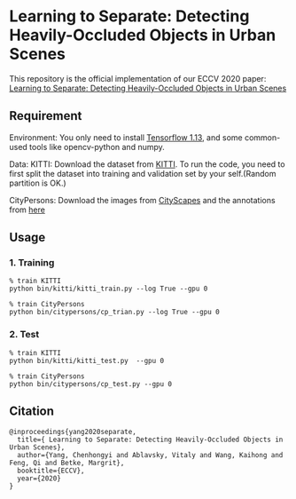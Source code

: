 # Learning to Separate: Detecting Heavily-Occluded Objects in Urban Scenes

This repository is the official implementation of our ECCV 2020 paper: [Learning to Separate: Detecting Heavily-Occluded Objects in Urban Scenes](https://www.ecva.net/papers/eccv_2020/papers_ECCV/html/3024_ECCV_2020_paper.php)

## Requirement

Environment:
You only need to install [Tensorflow 1.13](https://www.tensorflow.org/), and some common-used tools like opencv-python and numpy.

Data:
KITTI: Download the dataset from [KITTI](http://www.cvlibs.net/datasets/kitti/). To run the code, you need to first split the dataset into training and validation set by your self.(Random partition is OK.)

CityPersons: Download the images from [CityScapes](https://www.cityscapes-dataset.com/) and the annotations from [here](https://bitbucket.org/shanshanzhang/citypersons/)


## Usage

### 1. Training

```shell
% train KITTI 
python bin/kitti/kitti_train.py --log True --gpu 0

% train CityPersons
python bin/citypersons/cp_trian.py --log True --gpu 0
```

### 2. Test

```shell
% train KITTI
python bin/kitti/kitti_test.py  --gpu 0

% train CityPersons
python bin/citypersons/cp_test.py --gpu 0
```

## Citation

```
@inproceedings{yang2020separate,
  title={ Learning to Separate: Detecting Heavily-Occluded Objects in Urban Scenes},
  author={Yang, Chenhongyi and Ablavsky, Vitaly and Wang, Kaihong and Feng, Qi and Betke, Margrit},
  booktitle={ECCV},
  year={2020}
}
```


